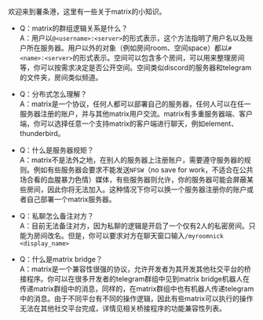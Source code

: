 欢迎来到薯条港，这里有一些关于matrix的小知识。

- Q：matrix的群组逻辑关系是什么？  
  A：用户以`@<username>:<server>`的形式表示，这个方法指明了用户名以及账户所在服务器。用户以外的对象（例如房间room、空间space）都以`#<name>:<server>`的形式表示。空间可以包含多个房间，可以用来整理房间等，你可以按需求决定是否公开空间。空间类似discord的服务器和telegram的文件夹，房间类似频道。

- Q：分布式怎么理解？  
  A：matrix是一个协议，任何人都可以部署自己的服务器，任何人可以在任一服务器注册的账户，并与其他matrix用户交流。matrix有多重服务器端、客户端，你可以选择任意一个支持matrix的客户端进行聊天，例如element、thunderbird。

- Q：什么是服务器规矩？  
  A：matrix不是法外之地，在别人的服务器上注册账户，需要遵守服务器的规则。例如有些服务器会要求不能发送`NFSW`（no save for work，不适合在公共场合看的血腥暴力色情）媒体，有些服务器则允许，你的服务器可能会屏蔽某些房间，因此你将无法加入。这种情况下你可以换一个服务器注册你的账户或者自己部署一个matrix服务器。

- Q：私聊怎么备注对方？  
  A：目前无法备注对方，因为私聊的逻辑是开启了一个仅有2人的私密房间。只能为房间改名。但是，你可以要求对方在聊天窗口输入`/myroomnick <display_name>`

- Q：什么是matrix bridge？  
  A：matrix是一个兼容性很强的协议，允许开发者为其开发其他社交平台的桥接程序。你可以在很多开发者的telegram群组中见到matrix bridge机器人在传递matrix群组中的消息，同样的，在matrix群组中也有机器人传递telegram中的消息。由于不同平台有不同的操作逻辑，因此有些matrix可以执行的操作无法在其他社交平台完成，详情见相关桥接程序的功能兼容性列表。